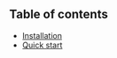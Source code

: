 ## Table of contents

*  [Installation](/docs/installation.md)
*  [Quick start](/docs/quickstart.md)
